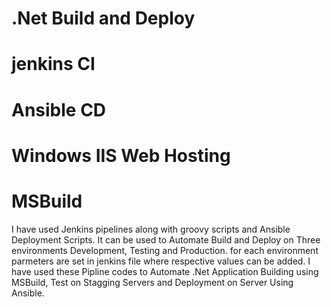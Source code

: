 # .Net Build and Deploy
# jenkins CI 
# Ansible CD 
# Windows IIS Web Hosting
# MSBuild

I have used Jenkins pipelines along with groovy scripts and Ansible Deployment Scripts. It can be used to Automate Build and Deploy on Three environments Development, Testing and Production. for each environment parmeters are set in jenkins file where respective values can be added. I have used these Pipline codes to Automate .Net Application Building using MSBuild, Test on Stagging Servers and Deployment on Server Using Ansible. 
